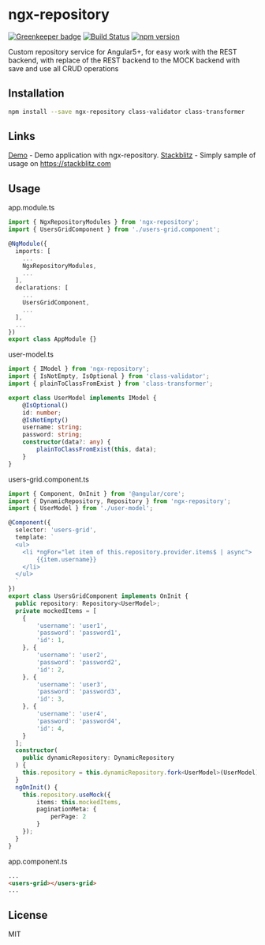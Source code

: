 # ngx-repository

[![Greenkeeper badge](https://badges.greenkeeper.io/EndyKaufman/ngx-repository.svg)](https://greenkeeper.io/)
[![Build Status](https://travis-ci.org/EndyKaufman/ngx-repository.svg?branch=master)](https://travis-ci.org/EndyKaufman/ngx-repository)
[![npm version](https://badge.fury.io/js/ngx-repository.svg)](https://badge.fury.io/js/ngx-repository)


Custom repository service for Angular5+, for easy work with the REST backend, with replace of the REST backend to the MOCK backend with save and use all CRUD operations

## Installation

```bash
npm install --save ngx-repository class-validator class-transformer
```

## Links

[Demo](https://endykaufman.github.io/ngx-repository) - Demo application with ngx-repository.
[Stackblitz](https://stackblitz.com/edit/ngx-repository) - Simply sample of usage on https://stackblitz.com

## Usage

app.module.ts
```ts 
import { NgxRepositoryModules } from 'ngx-repository';
import { UsersGridComponent } from './users-grid.component';

@NgModule({
  imports: [
    ...
    NgxRepositoryModules,
    ...
  ],
  declarations: [
    ...
    UsersGridComponent,
    ...
  ],
  ...
})
export class AppModule {}
```

user-model.ts
```ts 
import { IModel } from 'ngx-repository';
import { IsNotEmpty, IsOptional } from 'class-validator';
import { plainToClassFromExist } from 'class-transformer';

export class UserModel implements IModel {
    @IsOptional()
    id: number;
    @IsNotEmpty()
    username: string;
    password: string;
    constructor(data?: any) {
        plainToClassFromExist(this, data);
    }
}
```

users-grid.component.ts
```ts
import { Component, OnInit } from '@angular/core';
import { DynamicRepository, Repository } from 'ngx-repository';
import { UserModel } from './user-model';

@Component({
  selector: 'users-grid',
  template: `
  <ul>
    <li *ngFor="let item of this.repository.provider.items$ | async">
        {{item.username}}
    </li>
  </ul>
  `
})
export class UsersGridComponent implements OnInit {
  public repository: Repository<UserModel>;
  private mockedItems = [
    {
        'username': 'user1',
        'password': 'password1',
        'id': 1,
    }, {
        'username': 'user2',
        'password': 'password2',
        'id': 2,
    }, {
        'username': 'user3',
        'password': 'password3',
        'id': 3,
    }, {
        'username': 'user4',
        'password': 'password4',
        'id': 4,
    }
  ];
  constructor(
    public dynamicRepository: DynamicRepository
  ) {
    this.repository = this.dynamicRepository.fork<UserModel>(UserModel);
  }
  ngOnInit() {
    this.repository.useMock({
        items: this.mockedItems,
        paginationMeta: {
            perPage: 2
        }
    });
  }
}
```

app.component.ts
```html
...
<users-grid></users-grid>
...
```

## License

MIT